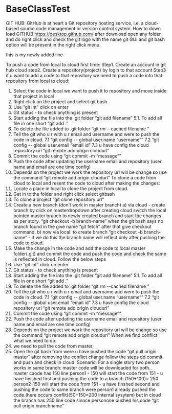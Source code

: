 # BaseClassTest
GIT HUB:
GitHub is at heart a Git repository hosting 
service, i.e. a cloud-based source code 
management or version control system.
How to down load GITHUB
https://desktop.github.com/
after download open any folder 
and do right click and check the git 
logo with the name git GUI and git 
bash option will be present in the right 
click menu.

this is my newly added line


To push a code from local to cloud first 
time:
Step1. Create an account in git hub 
cloud 
step2. Create a repository(project) by 
login to that account
Step3 if u want to add a code to that 
repository
we need to push a code into 
that repository 
from local to cloud:
1. Select the code in local 
we want to push it to repository and 
move inside that project in local
2. Right click on the 
project and select git bash
3. Use “git int” click on 
enter
4. Git status - to check 
anything is present
5. Start adding the file into 
the .git folder “git add filename”
5.1. To add all file in one 
short “git add .”
6. To delete the file added 
to .git folder “git rm --cached filename
”
7. Tell the git who u r with u 
r email and username and were to 
push the code in cloud.
7.1 “git config --
global user.name “username””
7.2 “git config --
global user.email “email id”
7.3 u have config the 
cloud repository url
“git remote add 
origin cloudurl”
8. Commit the code 
using “git commit -m “message””
9. Push the code 
after updating the username 
email and repository (user name 
and email are one time config)
10. Depends on the 
project we work the repository url 
will be change so use the 
command “git remote add origin 
cloudurl”
To clone a code from cloud to 
local and resent the code to cloud 
after making the changes:
1. Locate a place in local to 
clone the project from cloud.
2. Get in to the folder and 
right click select gitbash
3. To clone a project “git clone 
repository url”
4. Create a new branch (don’t 
work in master branch)
a) via cloud - create 
branch by click on 
masterdropdown
after creating 
cloud switch the local pointed 
master branch to newly created 
branch and start the changes as 
per story. “git checkout -b 
branch-name”
when the git bash 
says no branch found in the give 
name “git fetch” after that give 
checkout command.
b) now via local: to 
create branch “git checkout -b 
branch-name” - if we do this the 
branch name will reflect only after 
pushing the code to cloud.
5. Make the change in the 
code and add the code to local 
master folder(.git) and commit the 
code and push the code and 
check the same is reflected in 
cloud. Follow the below steps
3. Use “git int” click on 
enter
4. Git status - to check 
anything is present
5. Start adding the file into 
the .git folder “git add filename”
5.1. To add all file in one 
short “git add .”
6. To delete the file added 
to .git folder “git rm --cached filename
”
7. Tell the git who u r with u 
r email and username and were to 
push the code in cloud.
7.1 “git config --
global user.name “username””
7.2 “git config --
global user.email “email id”
7.3 u have config the 
cloud repository url
“git remote add 
origin cloudurl”
8. Commit the code 
using “git commit -m “message””
9. Push the code 
after updating the username 
email and repository (user name 
and email are one time config)
10. Depends on the 
project we work the repository url 
will be change so use the 
command “git remote add origin 
cloudurl”
When we find conflict what we 
need to do:
1. we need to pull the 
code from master.
2. Open the git bash from 
were u have pushed the code
“git pull origin 
master”
after removing the 
conflict change
follow the steps dd 
commit and push and check in 
cloud.
Scenario:
For a single story two person 
works in same branch:
master code will be downloaded 
for both..
master caode has 150 line
person1 - 150 will start the code 
from 151 - u have finished first 
and pushing the code to a branch 
(150+100)= 250
person2-150 will start the code 
from 151 - u have finshed second 
and pushing the code to same 
branch were person1 already 
pushed the code.(here occurs 
conflit)(50+150=200 internal 
sysytem)
but in cloud the branch has 250 
line code sinnce personone 
pushed his code
“git pull origin branchname”
